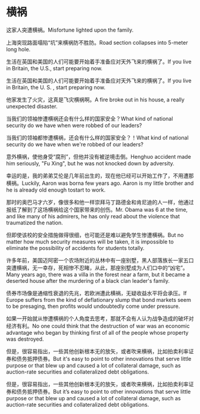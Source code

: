 # 横祸

<p><span class="chinese">这家人突遭横祸。</span><span class="english">Misfortune lighted upon the family.</span></p>

<p><span class="chinese">上海突现路面塌陷“坑”来横祸防不胜防。</span><span class="english">Road section collapses into 5-meter long hole.</span></p>

<p><span class="chinese">生活在英国和美国的人们可能要开始着手准备应对天外飞来的横祸了。</span><span class="english">If you live in Britain, the U.S., start preparing now.</span></p>

<p><span class="chinese">生活在英国和美国的人们可能要开始着手准备应对天外飞来的横祸了。</span><span class="english">If you live in Britain, the U. S. , start preparing now.</span></p>

<p><span class="chinese">他家发生了火灾，这真是飞灾横祸啊。</span><span class="english">A fire broke out in his house, a really unexpected disaster.</span></p>

<p><span class="chinese">当我们的领袖惨遭横祸还会有什么样的国家安全？</span><span class="english">What kind of national security do we have when were robbed of our leaders?</span></p>

<p><span class="chinese">当我们的领袖都惨遭横祸，还会有什么样的国家安全？！</span><span class="english">What kind of national security do we have when we're robbed of our leaders?</span></p>

<p><span class="chinese">意外横祸，使他身受“腐刑”，但他并没有被逆境击倒。</span><span class="english">Henghuo accident made him seriously, "Fu Xing", but he was not knocked down by adversity.</span></p>

<p><span class="chinese">幸运的是，我的弟弟艾伦是几年前出生的，现在他已经可以开始工作了，不用遭那横祸。</span><span class="english">Luckily, Aaron was borna few years ago. Aaron is my little brother and he is already old enough tostart to work.</span></p>

<p><span class="chinese">那时的奥巴马才六岁，像很多和他一样崇拜马丁路德金和肯尼迪的人一样，他通过报纸了解到了这场横祸给这个国家带来的创伤。</span><span class="english">Mr. Obama was 6 at the time, and like many of his admirers, he has only read about the violence that traumatized the nation.</span></p>

<p><span class="chinese">但即使该校的安全措施做得很细，也可能还是难以避免学生惨遭横祸。</span><span class="english">But no matter how much security measures will be taken, it is impossible to eliminate the possibility of accidents for students totally.</span></p>

<p><span class="chinese">许多年前，美国迈阿密一个农场附近的丛林中有一座别墅，黑人部落族长一家五口突遭横祸，无一幸存，死相惨不忍睹，从此，那座别墅成为人们口中的“凶宅”。</span><span class="english">Many years ago, there was a villa in the forest near a farm, but it became a deserted house after the murdering of a black clan leader's family.</span></p>

<p><span class="chinese">债券市场像是通缩性衰退的先兆，若欧洲遭此横祸，无疑收益水平将会承压。</span><span class="english">If Europe suffers from the kind of deflationary slump that bond markets seem to be presaging, then profits would undoubtedly come under pressure.</span></p>

<p><span class="chinese">如果一开始就从惨遭横祸的个人角度去思考，那就不会有人认为战争造成的破坏对经济有利。</span><span class="english">No one could think that the destruction of war was an economic advantage who began by thinking first of all of the people whose property was destroyed.</span></p>

<p><span class="chinese">但是，很容易指出，一些其他创新根本无的放矢，或者吹来横祸，比如拍卖利率证券和债务抵押债券。</span><span class="english">But it's easy to point to other innovations that serve little purpose or that blew up and caused a lot of collateral damage, such as auction-rate securities and collateralized debt obligations.</span></p>

<p><span class="chinese">但是，很容易指出，一些其他创新根本无的放矢，或者吹来横祸，比如拍卖利率证券和债务抵押债券。</span><span class="english">But it’s easy to point to other innovations that serve little purpose or that blew up and caused a lot of collateral damage, such as auction-rate securities and collateralized debt obligations.</span></p>

